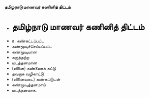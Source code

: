 **தமிழ்நாடு மாணவர் கணினித் திட்டம்**
- # தமிழ்நாடு மாணவர் கணினித் திட்டம்
- a. கண்கட்டப்பட்ட
- கண்மூடிச்செய்யப்பட்ட
- கண்மூடியான
- கருத்தற்ற
- மடத்தனமான
- (வினை) கண்ணைக் கட்டு
- தவறாக வழிகாட்டு
- (வினையடை) கண்கட்டுடன்
- கண்மூடித்தனமாய்
- மடத்தனமாக.


